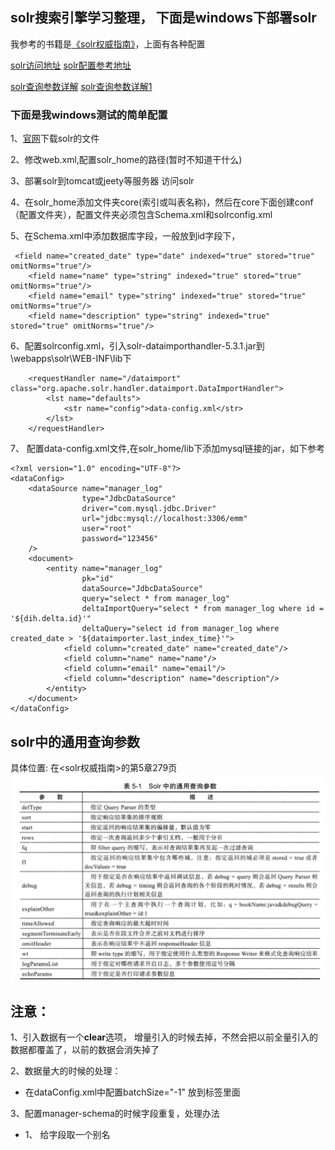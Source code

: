 ## solr搜索引擎学习整理， 下面是windows下部署solr
我参考的书籍是[《solr权威指南》](https://pan.baidu.com/s/15_cOk0ThWeQg622lxdOlmg)，上面有各种配置

[solr访问地址](http://localhost:8983/solr/)
[solr配置参考地址](https://blog.csdn.net/liushuiyouyi1991/article/details/105326659/)

[solr查询参数详解](https://www.cnblogs.com/zhangweizhong/p/5056884.html)
[solr查询参数详解1](https://blog.csdn.net/zuihongyan518/article/details/90060175)

### 下面是我windows测试的简单配置
1、[官网](https://lucene.apache.org/solr/downloads.html)下载solr的文件

2、修改web.xml,配置solr_home的路径(暂时不知道干什么)

3、部署solr到tomcat或jeety等服务器 访问solr

4、在solr_home添加文件夹core(索引或叫表名称)，然后在core下面创建conf（配置文件夹），配置文件夹必须包含Schema.xml和solrconfig.xml

5、在Schema.xml中添加数据库字段，一般放到id字段下，
````
 <field name="created_date" type="date" indexed="true" stored="true" omitNorms="true"/>
    <field name="name" type="string" indexed="true" stored="true" omitNorms="true"/>
    <field name="email" type="string" indexed="true" stored="true" omitNorms="true"/>
    <field name="description" type="string" indexed="true" stored="true" omitNorms="true"/>
````

6、配置solrconfig.xml，引入solr-dataimporthandler-5.3.1.jar到
\webapps\solr\WEB-INF\lib下
````
    <requestHandler name="/dataimport" class="org.apache.solr.handler.dataimport.DataImportHandler">
        <lst name="defaults">
            <str name="config">data-config.xml</str>
        </lst>
    </requestHandler>
````

7、 配置data-config.xml文件,在solr_home/lib下添加mysql链接的jar，如下参考
````
<?xml version="1.0" encoding="UTF-8"?>
<dataConfig>
    <dataSource name="manager_log"
                type="JdbcDataSource"
                driver="com.mysql.jdbc.Driver"
                url="jdbc:mysql://localhost:3306/emm"
                user="root"
                password="123456"
    />
    <document>
        <entity name="manager_log"
                pk="id"
                dataSource="JdbcDataSource"
                query="select * from manager_log"
                deltaImportQuery="select * from manager_log where id = '${dih.delta.id}'"
                deltaQuery="select id from manager_log where created_date > '${dataimporter.last_index_time}'">
            <field column="created_date" name="created_date"/>
            <field column="name" name="name"/>
            <field column="email" name="email"/>
            <field column="description" name="description"/>
        </entity>
    </document>
</dataConfig>
````

## solr中的通用查询参数
具体位置: 在<solr权威指南>的第5章279页
![solr中的通用查询参数](../png/solr中的通用查询参数.PNG)

## 注意：
1、引入数据有一个**clear**选项， 增量引入的时候去掉，不然会把以前全量引入的数据都覆盖了，以前的数据会消失掉了

2、数据量大的时候的处理：
* 在dataConfig.xml中配置batchSize="-1" 放到<datasource>标签里面

3、配置manager-schema的时候字段重复，处理办法
* 1、 <field column="name" name="name"/>给字段取一个别名
